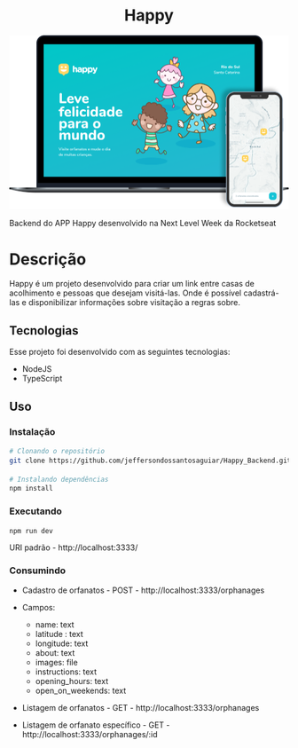 <h1 align="center">Happy</h1>

<img src="https://raw.githubusercontent.com/rocketseat-education/nlw-03-omnistack/master/.github/happy.png" />

Backend do APP Happy desenvolvido na Next Level Week da Rocketseat

# Descrição

Happy é um projeto desenvolvido para criar um link entre casas de acolhimento e pessoas que desejam visitá-las. Onde é possível cadastrá-las e disponibilizar informações sobre visitação a regras sobre.

## Tecnologias 

Esse projeto foi desenvolvido com as seguintes tecnologias:

 - NodeJS
 - TypeScript

## Uso

### Instalação
``` bash
# Clonando o repositório
git clone https://github.com/jeffersondossantosaguiar/Happy_Backend.git

# Instalando dependências
npm install
````
### Executando
``` bash
npm run dev
````
URI padrão - http://localhost:3333/
### Consumindo

- Cadastro de orfanatos - POST - http://localhost:3333/orphanages
- Campos:
	-  name: text
	-  latitude : text
	- longitude: text
	- about: text
	- images: file
	- instructions: text
	- opening_hours: text
	- open_on_weekends: text

- Listagem de orfanatos - GET - http://localhost:3333/orphanages
- Listagem de orfanato específico - GET - http://localhost:3333/orphanages/:id



